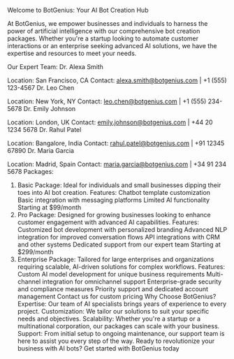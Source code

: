 Welcome to BotGenius: Your AI Bot Creation Hub

At BotGenius, we empower businesses and individuals to harness the power of artificial intelligence with our comprehensive bot creation packages. Whether you're a startup looking to automate customer interactions or an enterprise seeking advanced AI solutions, we have the expertise and resources to meet your needs.

Our Expert Team:
Dr. Alexa Smith

Location: San Francisco, CA
Contact: alexa.smith@botgenius.com | +1 (555) 123-4567
Dr. Leo Chen

Location: New York, NY
Contact: leo.chen@botgenius.com | +1 (555) 234-5678
Dr. Emily Johnson

Location: London, UK
Contact: emily.johnson@botgenius.com | +44 20 1234 5678
Dr. Rahul Patel

Location: Bangalore, India
Contact: rahul.patel@botgenius.com | +91 12345 67890
Dr. Maria Garcia

Location: Madrid, Spain
Contact: maria.garcia@botgenius.com | +34 91 234 5678
Packages:
1. Basic Package:
Ideal for individuals and small businesses dipping their toes into AI bot creation.
Features:
Chatbot template customization
Basic integration with messaging platforms
Limited AI functionality
Starting at $99/month
2. Pro Package:
Designed for growing businesses looking to enhance customer engagement with advanced AI capabilities.
Features:
Customized bot development with personalized branding
Advanced NLP integration for improved conversation flows
API integrations with CRM and other systems
Dedicated support from our expert team
Starting at $299/month
3. Enterprise Package:
Tailored for large enterprises and organizations requiring scalable, AI-driven solutions for complex workflows.
Features:
Custom AI model development for unique business requirements
Multi-channel integration for omnichannel support
Enterprise-grade security and compliance measures
Priority support and dedicated account management
Contact us for custom pricing
Why Choose BotGenius?
Expertise: Our team of AI specialists brings years of experience to every project.
Customization: We tailor our solutions to suit your specific needs and objectives.
Scalability: Whether you're a startup or a multinational corporation, our packages can scale with your business.
Support: From initial setup to ongoing maintenance, our support team is here to assist you every step of the way.
Ready to revolutionize your business with AI bots? Get started with BotGenius today
